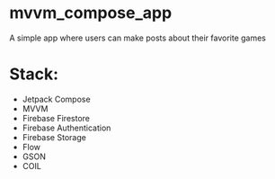 # mvvm_compose_app
A simple app where users can make posts about their favorite games

# Stack:
- Jetpack Compose
- MVVM
- Firebase Firestore
- Firebase Authentication
- Firebase Storage
- Flow
- GSON
- COIL
